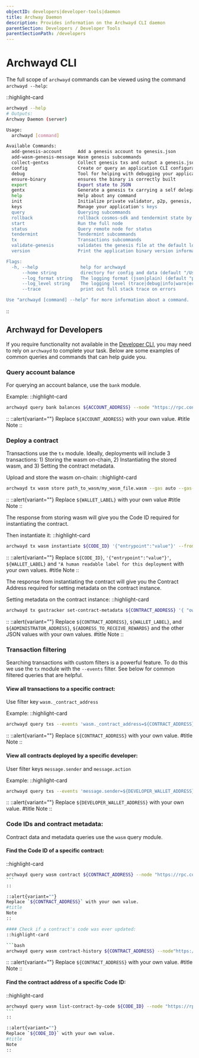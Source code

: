 ```yaml
---
objectID: developers|developer-tools|daemon
title: Archway Daemon
description: Provides information on the Archwayd CLI daemon
parentSection: Developers / Developer Tools
parentSectionPath: /developers
---
```


# Archwayd CLI

The full scope of `archwayd` commands can be viewed using the command `archwayd --help`:

::highlight-card

```bash
archwayd --help
# Outputs:
Archway Daemon (server)

Usage:
  archwayd [command]

Available Commands:
  add-genesis-account      Add a genesis account to genesis.json
  add-wasm-genesis-message Wasm genesis subcommands
  collect-gentxs           Collect genesis txs and output a genesis.json file
  config                   Create or query an application CLI configuration file
  debug                    Tool for helping with debugging your application
  ensure-binary            ensures the binary is correctly built
  export                   Export state to JSON
  gentx                    Generate a genesis tx carrying a self delegation
  help                     Help about any command
  init                     Initialize private validator, p2p, genesis, and application configuration files
  keys                     Manage your application's keys
  query                    Querying subcommands
  rollback                 rollback cosmos-sdk and tendermint state by one height
  start                    Run the full node
  status                   Query remote node for status
  tendermint               Tendermint subcommands
  tx                       Transactions subcommands
  validate-genesis         validates the genesis file at the default location or at the location passed as an arg
  version                  Print the application binary version information

Flags:
  -h, --help                help for archwayd
      --home string         directory for config and data (default "/Users/adrianthompson/.archway")
      --log_format string   The logging format (json|plain) (default "plain")
      --log_level string    The logging level (trace|debug|info|warn|error|fatal|panic) (default "info")
      --trace               print out full stack trace on errors

Use "archwayd [command] --help" for more information about a command.
```

::

## Archwayd for Developers

If you require functionality not available in the <a href="https://www.npmjs.com/package/@archwayhq/cli" target="_blank" >Developer CLI</a>, you may need to rely on `archwayd` to complete your task. Below are some examples of common queries and commands that can help guide you.

### Query account balance

For querying an account balance, use the `bank` module.

Example:
::highlight-card

```bash
archwayd query bank balances ${ACCOUNT_ADDRESS} --node "https://rpc.constantine-1.archway.tech:443"
```

::
::alert{variant=""}
Replace `${ACCOUNT_ADDRESS}` with your own value.
#title
Note
::

### Deploy a contract

Transactions use the `tx` module. Ideally, deployments will include 3 transactions: 1) Storing the wasm on-chain, 2) Instantiating the stored wasm, and 3) Setting the contract metadata.

Upload and store the wasm on-chain:
::highlight-card

```bash
archwayd tx wasm store path_to_wasm/my_wasm_file.wasm --gas auto --gas-prices 0.05uconst --gas-adjustment 1.4 --from ${WALLET_LABEL} --chain-id "constantine-1" --node "https://rpc.constantine-1.archway.tech:443" --broadcast-mode sync --output json -y
```

::
::alert{variant=""}
Replace `${WALLET_LABEL}` with your own value
#title
Note
::

The response from storing wasm will give you the Code ID required for instantiating the contract.

Then instantiate it:
::highlight-card

```bash
archwayd tx wasm instantiate ${CODE_ID} '{"entrypoint":"value"}' --from ${WALLET_LABEL} --label "A human readable label for this deployment" --gas auto --gas-prices 0.05uconst --gas-adjustment 1.4 --chain-id "constantine-1" --node "https://rpc.constantine-1.archway.tech:443" --broadcast-mode sync --output json -y
```

::
::alert{variant=""}
Replace `${CODE_ID}`, `'{"entrypoint":"value"}'`, `${WALLET_LABEL}` and
`"A human readable label for this deployment` with your own values.
#title
Note
::

The response from instantiating the contract will give you the Contract Address required for setting metadata on the contract instance.

Setting metadata on the contract instance:
::highlight-card

```bash
archwayd tx gastracker set-contract-metadata ${CONTRACT_ADDRESS} '{ "owner_address": ${ADMINISTRATOR_ADDRESS}, "reward_address": ${ADDRESS_TO_RECEIVE_REWARDS}, "collect_premium": false, "premium_percentage_charged": 0, "gas_rebate_to_user": false }' --gas auto --gas-prices 0.05uconst --gas-adjustment 1.4 --from ${WALLET_LABEL} --chain-id "constantine-1" --node "https://rpc.constantine-1.archway.tech:443" --broadcast-mode sync --output json -y
```

::
::alert{variant=""}
Replace `${CONTRACT_ADDRESS}`, `${WALLET_LABEL}`, and `${ADMINISTRATOR_ADDRESS}`, `${ADDRESS_TO_RECEIVE_REWARDS}` and the other JSON values with your own values.
#title
Note
::

### Transaction filtering

Searching transactions with custom filters is a powerful feature. To do this we use the `tx` module with the `--events` filter. See below for common filtered queries that are helpful.

#### View all transactions to a specific contract:

Use filter key `wasm._contract_address`

Example:
::highlight-card

```bash
archwayd query txs --events 'wasm._contract_address=${CONTRACT_ADDRESS}' --node "https://rpc.constantine-1.archway.tech:443"
```

::
::alert{variant=""}
Replace `${CONTRACT_ADDRESS}` with your own value.
#title
Note
::

#### View all contracts deployed by a specific developer:

User filter keys `message.sender` and `message.action`

Example:
::highlight-card

```bash
archwayd query txs --events 'message.sender=${DEVELOPER_WALLET_ADDRESS}&message.action=/cosmwasm.wasm.v1.MsgInstantiateContract' --node "https://rpc.constantine-1.archway.tech:443"
```

::
::alert{variant=""}
Replace `${DEVELOPER_WALLET_ADDRESS}` with your own value.
#title
Note
::

### Code IDs and contract metadata:

Contract data and metadata queries use the `wasm` query module.

#### Find the Code ID of a specific contract:

::highlight-card

````bash
archwayd query wasm contract ${CONTRACT_ADDRESS} --node "https://rpc.constantine-1.archway.tech:443"
```
::

::alert{variant=""}
Replace `${CONTRACT_ADDRESS}` with your own value.
#title
Note
::

#### Check if a contract's code was ever updated:
::highlight-card

```bash
archwayd query wasm contract-history ${CONTRACT_ADDRESS} --node"https://rpc.constantine-1.archway.tech:443"
````

::
::alert{variant=""}
Replace `${CONTRACT_ADDRESS}` with your own value.
#title
Note
::

#### Find the contract address of a specific Code ID:

::highlight-card

````bash
archwayd query wasm list-contract-by-code ${CODE_ID} --node "https://rpc.constantine-1.archway.tech:443"
```
::

::alert{variant=""}
Replace `${CODE_ID}` with your own value.
#title
Note
::
